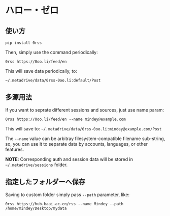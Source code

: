 ハロー・ゼロ
============

使い方
------

`pip install 0rss`

Then, simply use the command periodically:

`0rss https://0oo.li/feed/en`

This will save data periodically, to:

`~/.metadrive/data/0rss-0oo.li:default/Post`

多源用法
--------

If you want to seprate different sessions and sources, just use name param:

`0rss https://0oo.li/feed/en --name mindey@example.com`

This will save to:
`~/.metadrive/data/0rss-0oo.li:mindey@example.com/Post`

The `--name` value can be arbitray filesystem-compatible filename sub-string, so, you can use it to separate data by accounts, languages, or other features.

**NOTE**: Corresponding auth and session data will be stored in `~/.metadrive/sessions` folder.

指定したフォルダーへ保存
------------------------

Saving to custom folder simply pass `--path` parameter, like:

`0rss https://hub.baai.ac.cn/rss --name Mindey --path /home/mindey/Desktop/mydata`
